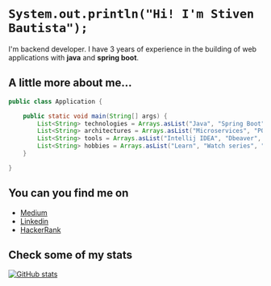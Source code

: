 


<!--<div align="center">
  <img src="https://c.tenor.com/DBqjevyA2o4AAAAd/bongo-cat-codes.gif">
</div>
<br> -->

#  ```System.out.println("Hi! I'm Stiven Bautista"); ```

I'm backend developer. I have 3 years of experience in the building of web applications with **java** and **spring boot**.  

## A little more about me...

```java
public class Application {

    public static void main(String[] args) {
        List<String> technologies = Arrays.asList("Java", "Spring Boot", "Mysql", "Redis", "Javascript", "Vue.js", "Amazon Web Services");
        List<String> architectures = Arrays.asList("Microservices", "POO");
        List<String> tools = Arrays.asList("Intellij IDEA", "Dbeaver", "RedisDesktopManager", "VSCode");
        List<String> hobbies = Arrays.asList("Learn", "Watch series", "Play videogames", "I'm trying to read more often :D");
    }

}
```

## You can you find me on

<!--
<a href="https://medium.com/@msbautista">
  <img align="left" alt="Medium" width="22px" src="https://user-images.githubusercontent.com/57375735/163694638-5bdbc735-e916-4def-9201-37bef63f814d.png" />
</a>
<a href="https://www.hackerrank.com/msbautista">
  <img align="left" alt="HackerRank" width="22px" src="https://user-images.githubusercontent.com/57375735/163694622-7e701edf-719e-4e69-9116-97eecf8ed2f8.png" />
</a>
<a href="https://www.linkedin.com/in/msbautista/">
  <img align="left" alt="Linkedin" width="22px" src="https://user-images.githubusercontent.com/57375735/163694558-a8a41255-ef61-48f4-8b64-fb4fc1ca9529.png" />
</a>
-->

* [Medium](https://medium.com/@msbautista)
* [Linkedin](https://www.linkedin.com/in/msbautista/)
* [HackerRank](https://www.hackerrank.com/msbautista)

## Check some of my stats

[![GitHub stats](https://github-readme-stats.vercel.app/api?username=msbautista)](https://github.com/msbautista/github-readme-stats)

